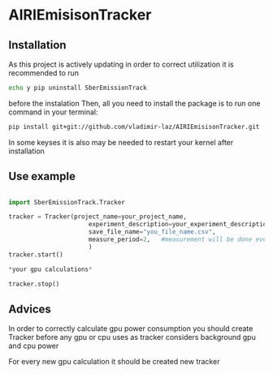 # AIRIEmisisonTracker

##  Installation
As this project is actively updating in order to correct utilization it is recommended to run 
```bash
echo y pip uninstall SberEmissionTrack
```
before the instalation
Then, all you need to install the package is to run one command in your terminal:
```bash
pip install git+git://github.com/vladimir-laz/AIRIEmisisonTracker.git
```
In some keyses it is also may be needed to restart your kernel after installation
## Use example

```python

import SberEmissionTrack.Tracker

tracker = Tracker(project_name=your_project_name,
                      experiment_description=your_experiment_description,
                      save_file_name="you_file_name.csv",
                      measure_period=2,   #measurement will be done every 2 seconds
                      )
tracker.start()

*your gpu calculations*

tracker.stop()
```

## Advices
In order to correctly calculate gpu power consumption you should create Tracker before any gpu or cpu uses as tracker considers background gpu and cpu power

For every new gpu calculation it should be created new tracker